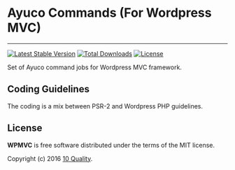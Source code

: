 # Ayuco Commands (For Wordpress MVC)
--------------------------------

[![Latest Stable Version](https://poser.pugx.org/10quality/wpmvc-commands/v/stable)](https://packagist.org/packages/10quality/wpmvc-commands)
[![Total Downloads](https://poser.pugx.org/10quality/wpmvc-commands/downloads)](https://packagist.org/packages/10quality/wpmvc-commands)
[![License](https://poser.pugx.org/10quality/wpmvc-commands/license)](https://packagist.org/packages/10quality/wpmvc-commands)

Set of Ayuco command jobs for Wordpress MVC framework.

## Coding Guidelines

The coding is a mix between PSR-2 and Wordpress PHP guidelines.

## License

**WPMVC** is free software distributed under the terms of the MIT license.

Copyright (c) 2016 [10 Quality](http://www.10quality.com/).